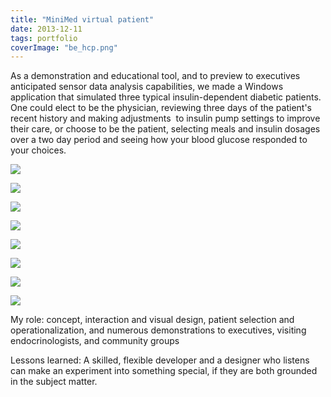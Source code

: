 ```yaml
---
title: "MiniMed virtual patient"
date: 2013-12-11
tags: portfolio
coverImage: "be_hcp.png"
---
```


As a demonstration and educational tool, and to preview to executives anticipated sensor data analysis capabilities, we made a Windows application that simulated three typical insulin-dependent diabetic patients. One could elect to be the physician, reviewing three days of the patient's recent history and making adjustments  to insulin pump settings to improve their care, or choose to be the patient, selecting meals and insulin dosages over a two day period and seeing how your blood glucose responded to your choices.

![](images/choose_patient_hcp_options.png)

![](images/be_hcp_overlay.png)

![](images/be_hcp.png)

![](images/be_patient.png)

![](images/choose_patient_patient.png)

![](images/lab_report.png)

![](images/bolus_wizard.png)

![](images/choose_language.png)

My role: concept, interaction and visual design, patient selection and operationalization, and numerous demonstrations to executives, visiting endocrinologists, and community groups

Lessons learned: A skilled, flexible developer and a designer who listens can make an experiment into something special, if they are both grounded in the subject matter.
